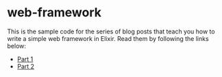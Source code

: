web-framework
=============

This is the sample code for the series of blog posts that teach you how to
write a simple web framework in Elixir. Read them by following the links below:

* [Part 1](http://elixir-lang.org/blog/2012/04/21/hello-macros/)
* [Part 2](http://elixir-lang.org/blog/2012/05/06/web-framework-2/)
